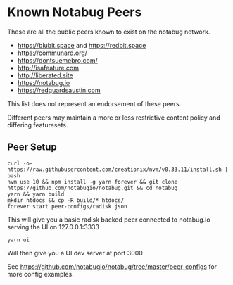 # Known Notabug Peers

These are all the public peers known to exist on the notabug network.

 * https://blubit.space and https://redbit.space
 * https://communard.org/
 * https://dontsuemebro.com/
 * http://isafeature.com
 * http://liberated.site
 * https://notabug.io
 * https://redguardsaustin.com

This list does not represent an endorsement of these peers.

Different peers may maintain a more or less restrictive content policy and differing featuresets.


## Peer Setup

    curl -o- https://raw.githubusercontent.com/creationix/nvm/v0.33.11/install.sh | bash
    nvm use 10 && npm install -g yarn forever && git clone https://github.com/notabugio/notabug.git && cd notabug
    yarn && yarn build
    mkdir htdocs && cp -R build/* htdocs/
    forever start peer-configs/radisk.json

This will give you a basic radisk backed peer connected to notabug.io serving the UI on 127.0.0.1:3333

    yarn ui

Will then give you a UI dev server at port 3000

See https://github.com/notabugio/notabug/tree/master/peer-configs for more config examples.
